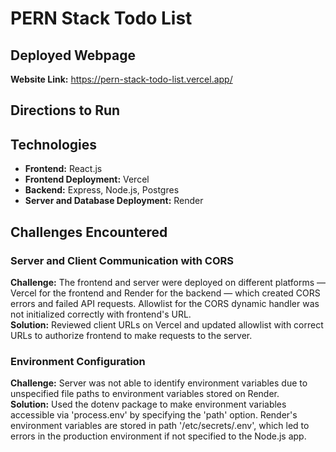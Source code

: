 # PERN Stack Todo List
<!-- TODO: Brief description of what this application does -->

## Deployed Webpage
**Website Link:** https://pern-stack-todo-list.vercel.app/

## Directions to Run
<!-- TODO: Brief description of how to clone and run this application -->

## Technologies
* **Frontend:** React.js
* **Frontend Deployment:** Vercel
* **Backend:** Express, Node.js, Postgres
* **Server and Database Deployment:** Render

## Challenges Encountered

### Server and Client Communication with CORS
**Challenge:** The frontend and server were deployed on different platforms — Vercel for the frontend and Render for the backend —  which created CORS errors and failed API requests. Allowlist for the CORS dynamic handler was not initialized correctly with frontend's URL.<br />
**Solution:** Reviewed client URLs on Vercel and updated allowlist with correct URLs to authorize frontend to make requests to the server.

### Environment Configuration
**Challenge:** Server was not able to identify environment variables due to unspecified file paths to environment variables stored on Render.<br />
**Solution:** Used the dotenv package to make environment variables accessible via 'process.env' by specifying the 'path' option. Render's environment variables are stored in path '/etc/secrets/.env', which led to errors in the production environment if not specified to the Node.js app. 
